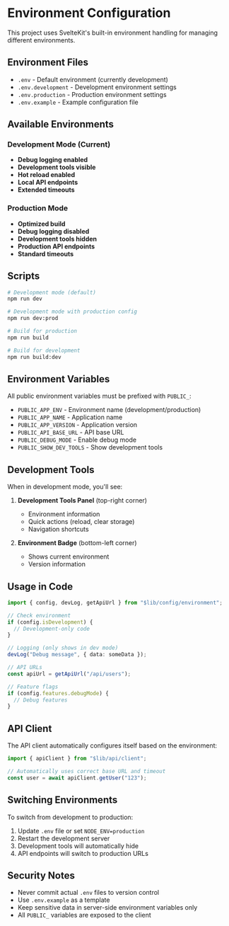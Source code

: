 # Environment Configuration

This project uses SvelteKit's built-in environment handling for managing different environments.

## Environment Files

- `.env` - Default environment (currently development)
- `.env.development` - Development environment settings
- `.env.production` - Production environment settings
- `.env.example` - Example configuration file

## Available Environments

### Development Mode (Current)

- **Debug logging enabled**
- **Development tools visible**
- **Hot reload enabled**
- **Local API endpoints**
- **Extended timeouts**

### Production Mode

- **Optimized build**
- **Debug logging disabled**
- **Development tools hidden**
- **Production API endpoints**
- **Standard timeouts**

## Scripts

```bash
# Development mode (default)
npm run dev

# Development mode with production config
npm run dev:prod

# Build for production
npm run build

# Build for development
npm run build:dev
```

## Environment Variables

All public environment variables must be prefixed with `PUBLIC_`:

- `PUBLIC_APP_ENV` - Environment name (development/production)
- `PUBLIC_APP_NAME` - Application name
- `PUBLIC_APP_VERSION` - Application version
- `PUBLIC_API_BASE_URL` - API base URL
- `PUBLIC_DEBUG_MODE` - Enable debug mode
- `PUBLIC_SHOW_DEV_TOOLS` - Show development tools

## Development Tools

When in development mode, you'll see:

1. **Development Tools Panel** (top-right corner)

   - Environment information
   - Quick actions (reload, clear storage)
   - Navigation shortcuts

2. **Environment Badge** (bottom-left corner)
   - Shows current environment
   - Version information

## Usage in Code

```typescript
import { config, devLog, getApiUrl } from "$lib/config/environment";

// Check environment
if (config.isDevelopment) {
  // Development-only code
}

// Logging (only shows in dev mode)
devLog("Debug message", { data: someData });

// API URLs
const apiUrl = getApiUrl("/api/users");

// Feature flags
if (config.features.debugMode) {
  // Debug features
}
```

## API Client

The API client automatically configures itself based on the environment:

```typescript
import { apiClient } from "$lib/api/client";

// Automatically uses correct base URL and timeout
const user = await apiClient.getUser("123");
```

## Switching Environments

To switch from development to production:

1. Update `.env` file or set `NODE_ENV=production`
2. Restart the development server
3. Development tools will automatically hide
4. API endpoints will switch to production URLs

## Security Notes

- Never commit actual `.env` files to version control
- Use `.env.example` as a template
- Keep sensitive data in server-side environment variables only
- All `PUBLIC_` variables are exposed to the client
